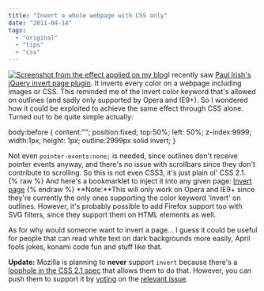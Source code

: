```yaml
---
title: "Invert a whole webpage with CSS only"
date: "2011-04-14"
tags:
  - "original"
  - "tips"
  - "css"
---
```


[![](images/Screen-shot-2011-04-14-at-22.24.18--300x199.png "Screenshot from the effect applied on my blog")](images/Screen-shot-2011-04-14-at-22.24.18-.png)I recently saw [Paul Irish's jQuery invert page plugin](https://gist.github.com/373253). It inverts every color on a webpage including images or CSS. This reminded me of the invert color keyword that's allowed on outlines (and sadly only supported by Opera and IE9+). So I wondered how it could be exploited to achieve the same effect through CSS alone. Turned out to be quite simple actually:

body:before {
	content:"";
	position:fixed;
	top:50%; left: 50%;
	z-index:9999;
	width:1px; height: 1px;
	outline:2999px solid invert;
}

Not even `pointer-events:none;` is needed, since outlines don't receive pointer events anyway, and there's no issue with scrollbars since they don't contribute to scrolling. So this is not even CSS3, it's just plain ol' CSS 2.1.
{% raw %}
And here's a bookmarklet to inject it into any given page: [Invert page](javascript:(function(){var%20style=document.createElement('style');style.innerHTML='body:before%20{%20content:%22%22;%20position:fixed;%20top:50%25;%20left:50%25;%20z-index:9999;%20width:1px;%20height:%201px;%20outline:2999px%20solid%20invert;%20}';document.body.appendChild(style)})();)
{% endraw %}
**Note:**This will only work on Opera and IE9+ since they're currently the only ones supporting the color keyword 'invert' on outlines. However, it's probably possible to add Firefox support too with SVG filters, since they support them on HTML elements as well.

As for why would someone want to invert a page... I guess it could be useful for people that can read white text on dark backgrounds more easily, April fools jokes, konami code fun and stuff like that.

**Update:** Mozilla is planning to **never** support `invert` because there's a [loophole in the CSS 2.1 spec](http://www.w3.org/TR/CSS21/ui.html#propdef-outline-color) that allows them to do that. However, you can push them to support it by [voting](https://bugzilla.mozilla.org/votes.cgi?action=show_user&bug_id=359497#vote_359497) on the [relevant issue](https://bugzilla.mozilla.org/show_bug.cgi?id=359497).
